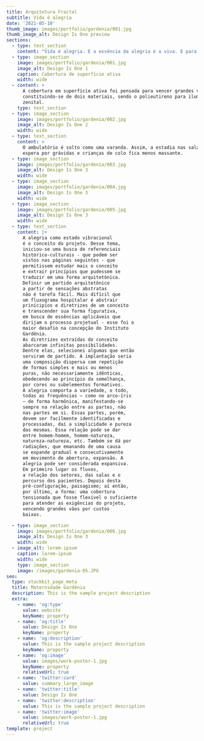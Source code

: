 ```yaml
---
title: Arquitetura Fractal
subtitle: Vida é alegria
date: '2021-05-10'
thumb_image: images/portfolio/gardenia/001.jpg
thumb_image_alt: Design Is One preview
sections:
  - type: text_section
    content: "Vida é alegria. E a essência da alegria é a viva. E para trazer vida tentamos imitar a natureza usando um de seus princípios fundamentais de crescimento: a geometria fractal. Hospitais crescem e precisam se adaptar constantemente, portanto, a estrutura modular pensada não amarra a volumetria a uma forma final pronta, já que é constituída de células autosimilares.\_O partido foi a otimização de fluxos, unindo as células hexagonais e adaptando-as.\_\n"
  - type: image_section
    image: images/portfolio/gardenia/001.jpg
    image_alt: Design Is One 1
    caption: Cobertura de superfície ativa
    width: wide
  - content: >
      A cobertura em superfície ativa foi pensada para vencer grandes vãos,
      constituindo-se de dois materiais, sendo o polieutireno para iluminação
      zenital.
    type: text_section
  - type: image_section
    image: images/portfolio/gardenia/002.jpg
    image_alt: Design Is One 2
    width: wide
  - type: text_section
    content: >
      O ambulatório é solto como uma varanda. Assim, a estadia nas salas de
      espera por grávidas e crianças de colo fica menos massante. 
  - type: image_section
    image: images/portfolio/gardenia/003.jpg
    image_alt: Design Is One 3
    width: wide
  - type: image_section
    image: images/portfolio/gardenia/004.jpg
    image_alt: Design Is One 3
    width: wide
  - type: image_section
    image: images/portfolio/gardenia/005.jpg
    image_alt: Design Is One 3
    width: wide
  - type: text_section
    content: |+
      A alegria como estado vibracional
      é o conceito do projeto. Desse tema,
      iniciou-se uma busca de referenciais
      histórico-culturais - que podem ser
      vistos nas páginas seguintes - que
      permitissem estudar mais o conceito
      e extrair princípios que pudessem se
      traduzir em uma forma arquitetônica.
      Definir um partido arquitetônico
      a partir de sensações abstratas
      não é tarefa fácil. Mais difícil que
      um fluxograma hospitalar é abstrair
      prinícipios e diretrizes de um conceito
      e transcender sua forma figurativa,
      em busca de essências aplicáveis que
      dirijam o processo projetual - esse foi o
      maior desafio na concepção do Instituto
      Gardênia.
      As diretrizes extraídas do conceito
      abarcaram infinitas possibilidades.
      Dentre elas, selecionei algumas que então
      serviram de partido. A implantação seria
      uma composição dispersa com repetição
      de formas simples e mais ou menos
      puras, não necessariamente idênticas,
      obedecendo ao princípio da semelhança,
      por cores ou subelementos formativos.
      A alegria comporta a variedade, o todo,
      todas as frequências – como no arco-íris
      – de forma harmônica, manifestando-se
      sempre na relação entre as partes, não
      nas partes em si. Essas partes, porém,
      devem ser facilmente identificadas e
      processadas, daí a simplicidade e pureza
      das mesmas. Essa relação pode se dar
      entre homem-homem, homem-natureza,
      natureza-natureza, etc. Também se dá por
      radiações, que emanando de uma causa
      se expande gradual e consecutivamente
      em movimento de abertura, expansão. A
      alegria pode ser considerada expansiva.
      Em primeiro lugar os fluxos,
      a relação dos setores, das salas e o
      percurso dos pacientes. Depois desta
      pré-configuração, paisagismo; aí então,
      por último, a forma: uma cobertura
      tensionada que fosse flexível o suficiente
      para atender as exigências do projeto,
      vencendo grandes vãos por custos
      baixos.

  - type: image_section
    image: images/portfolio/gardenia/006.jpg
    image_alt: Design Is One 3
    width: wide
  - image_alt: lorem-ipsum
    caption: lorem-ipsum
    width: wide
    type: image_section
    image: /images/gardenia-05.JPG
seo:
  type: stackbit_page_meta
  title: Maternidade Gardênia
  description: This is the sample project description
  extra:
    - name: 'og:type'
      value: website
      keyName: property
    - name: 'og:title'
      value: Design Is One
      keyName: property
    - name: 'og:description'
      value: This is the sample project description
      keyName: property
    - name: 'og:image'
      value: images/work-poster-1.jpg
      keyName: property
      relativeUrl: true
    - name: 'twitter:card'
      value: summary_large_image
    - name: 'twitter:title'
      value: Design Is One
    - name: 'twitter:description'
      value: This is the sample project description
    - name: 'twitter:image'
      value: images/work-poster-1.jpg
      relativeUrl: true
template: project
---
```

